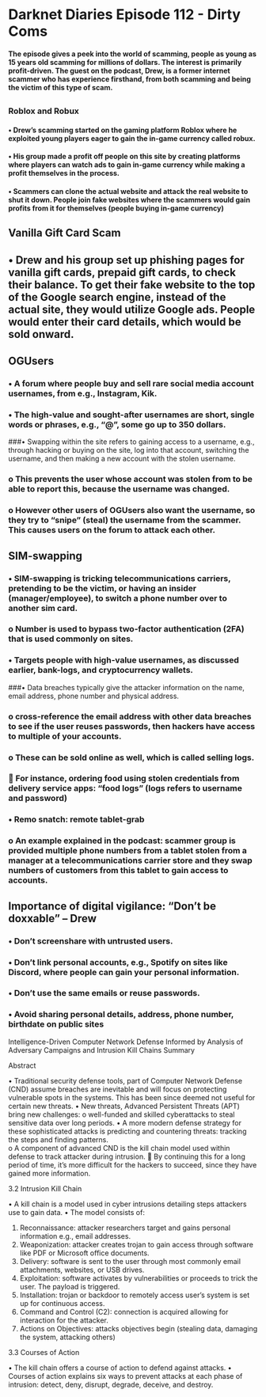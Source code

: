 # Darknet Diaries Episode 112 - Dirty Coms
#### The episode gives a peek into the world of scamming, people as young as 15 years old scamming for millions of dollars. The interest is primarily profit-driven. The guest on the podcast, Drew, is a former internet scammer who has experience firsthand, from both scamming and being the victim of this type of scam. 
##
### Roblox and Robux
#### •	Drew’s scamming started on the gaming platform Roblox where he exploited young players eager to gain the in-game currency called robux.
#### •	His group made a profit off people on this site by creating platforms where players can watch ads to gain in-game currency while making a profit themselves in the process.
#### •	Scammers can clone the actual website and attack the real website to shut it down. People join fake websites where the scammers would gain profits from it for themselves (people buying in-game currency)

## Vanilla Gift Card Scam
## •	Drew and his group set up phishing pages for vanilla gift cards, prepaid gift cards, to check their balance. To get their fake website to the top of the Google search engine, instead of the actual site, they would utilize Google ads. People would enter their card details, which would be sold onward. 

## OGUsers
### •	A forum where people buy and sell rare social media account usernames, from e.g., Instagram, Kik. 
### •	The high-value and sought-after usernames are short, single words or phrases, e.g., “@”, some go up to 350 dollars. 
###•	Swapping within the site refers to gaining access to a username, e.g., through hacking or buying on the site, log into that account, switching the username, and then making a new account with the stolen username. 
### o	This prevents the user whose account was stolen from to be able to report this, because the username was changed. 
### o	However other users of OGUsers also want the username, so they try to “snipe” (steal) the username from the scammer. This causes users on the forum to attack each other.

## SIM-swapping
### •	SIM-swapping is tricking telecommunications carriers, pretending to be the victim, or having an insider (manager/employee), to switch a phone number over to another sim card. 
### o	Number is used to bypass two-factor authentication (2FA) that is used commonly on sites. 
### •	Targets people with high-value usernames, as discussed earlier, bank-logs, and cryptocurrency wallets.
###•	Data breaches typically give the attacker information on the name, email address, phone number and physical address. 
### o	cross-reference the email address with other data breaches to see if the user reuses passwords, then hackers have access to multiple of your accounts.
### o	These can be sold online as well, which is called selling logs. 
### 	For instance, ordering food using stolen credentials from delivery service apps: “food logs” (logs refers to username and password)
### •	Remo snatch: remote tablet-grab
### o	An example explained in the podcast: scammer group is provided multiple phone numbers from a tablet stolen from a manager at a telecommunications carrier store and they swap numbers of customers from this tablet to gain access to accounts.

## Importance of digital vigilance: “Don’t be doxxable” – Drew
### •	Don’t screenshare with untrusted users.
### •	Don’t link personal accounts, e.g., Spotify on sites like Discord, where people can gain your personal information.
### •	Don’t use the same emails or reuse passwords.
### •	Avoid sharing personal details, address, phone number, birthdate on public sites






Intelligence-Driven Computer Network Defense Informed by Analysis of Adversary Campaigns and Intrusion Kill Chains Summary

Abstract

•	Traditional security defense tools, part of Computer Network Defense (CND) assume breaches are inevitable and will focus on protecting vulnerable spots in the systems. This has been since deemed not useful for certain new threats.
•	New threats, Advanced Persistent Threats (APT) bring new challenges:
o	well-funded and skilled cyberattacks to steal sensitive data over long periods.
•	A more modern defense strategy for these sophisticated attacks is predicting and countering threats: tracking the steps and finding patterns.  
o	A component of advanced CND is the kill chain model used within defense to track attacker during intrusion. 
	By continuing this for a long period of time, it’s more difficult for the hackers to succeed, since they have gained more information. 

  
3.2 Intrusion Kill Chain

•	A kill chain is a model used in cyber intrusions detailing steps attackers use to gain data.
•	The model consists of:
1.	Reconnaissance: attacker researchers target and gains personal information e.g., email addresses.
2.	Weaponization: attacker creates trojan to gain access through software like PDF or Microsoft office documents. 
3.	Delivery: software is sent to the user through most commonly email attachments, websites, or USB drives.
4.	Exploitation: software activates by vulnerabilities or proceeds to trick the user. The payload is triggered. 
5.	Installation: trojan or backdoor to remotely access user’s system is set up for continuous access.
6.	Command and Control (C2): connection is acquired allowing for interaction for the attacker. 
7.	Actions on Objectives: attacks objectives begin (stealing data, damaging the system, attacking others) 

3.3 Courses of Action

•	The kill chain offers a course of action to defend against attacks.
•	Courses of action explains six ways to prevent attacks at each phase of intrusion: detect, deny, disrupt, degrade, deceive, and destroy. 
